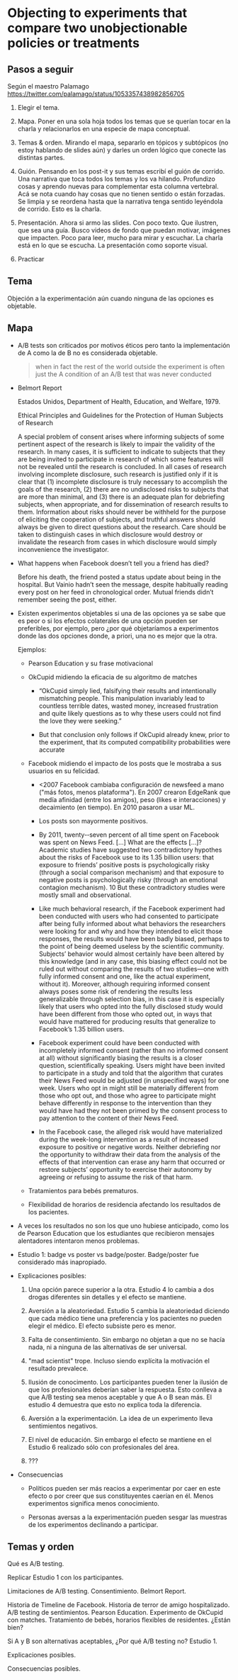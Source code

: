 # Objecting to experiments that compare two unobjectionable policies or treatments

## Pasos a seguir

Según el maestro Palamago https://twitter.com/palamago/status/1053357438982856705

1. Elegir el tema. 

2. Mapa. 
   Poner en una sola hoja todos los temas que se querían tocar en la charla y relacionarlos
   en una especie de mapa conceptual.

3. Temas & orden.
   Mirando el mapa, separarlo en tópicos y subtópicos (no estoy hablando de slides aún) y
   darles un orden lógico que conecte las distintas partes.

4. Guión.
   Pensando en los post-it y sus temas escribí el guión de corrido. Una narrativa que toca
   todos los temas y los va hilando. 
   Profundizo cosas y aprendo nuevas para complementar esta columna vertebral.
   Acá se nota cuando hay cosas que no tienen sentido o están forzadas. 
   Se limpia y se reordena hasta que la narrativa tenga sentido leyéndola de corrido.
   Esto es la charla.

5. Presentación.
   Ahora si armo las slides. Con poco texto.  Que ilustren, que sea una guía.
   Busco videos de fondo que puedan motivar, imágenes que impacten.
   Poco para leer, mucho para mirar y escuchar.
   La charla está en lo que se escucha. La presentación como soporte visual.

6. Practicar

## Tema

Objeción a la experimentación aún cuando ninguna de las opciones es objetable.

## Mapa

* A/B tests son criticados por motivos éticos pero tanto la implementación de A como la de B no
  es considerada objetable.
  > when in fact the rest of the world outside the experiment is often just the A condition of
  > an A/B test that was never conducted

* Belmort Report

  Estados Unidos, Department of Health, Education, and Welfare, 1979.

  Ethical Principles and Guidelines for the Protection of Human Subjects of Research

  A special problem of consent arises where informing subjects of some pertinent aspect of the
  research is likely to impair the validity of the research. In many cases, it is sufficient to
  indicate to subjects that they are being invited to participate in research of which some
  features will not be revealed until the research is concluded. In all cases of research involving
  incomplete disclosure, such research is justified only if it is clear that (1) incomplete
  disclosure is truly necessary to accomplish the goals of the research, (2) there are no
  undisclosed risks to subjects that are more than minimal, and (3) there is an adequate plan for
  debriefing subjects, when appropriate, and for dissemination of research results to them.
  Information about risks should never be withheld for the purpose of eliciting the cooperation of
  subjects, and truthful answers should always be given to direct questions about the research.
  Care should be taken to distinguish cases in which disclosure would destroy or invalidate the
  research from cases in which disclosure would simply inconvenience the investigator. 

* What happens when Facebook doesn’t tell you a friend has died?

  Before his death, the friend posted a status update about being in the hospital. But Vainio
  hadn’t seen the message, despite habitually reading every post on her feed in chronological
  order. Mutual friends didn’t remember seeing the post, either.

* Existen experimentos objetables si una de las opciones ya se sabe que es peor o si los efectos
  colaterales de una opción pueden ser preferibles, por ejemplo, pero ¿por qué objetaríamos a
  experimentos donde las dos opciones donde, a priori, una no es mejor que la otra.

  Ejemplos:

  * Pearson Education y su frase motivacional

  * OkCupid midiendo la eficacia de su algoritmo de matches

    * “OkCupid simply lied, falsifying their results and intentionally mismatching people.
    This manipulation invariably lead to countless terrible dates, wasted money, increased
    frustration and quite likely questions as to why these users could not find the love they
    were seeking.”

    * But that conclusion only follows if OkCupid already knew, prior to the  experiment, that
    its computed compatibility probabilities were  accurate

  * Facebook midiendo el impacto de los posts que le mostraba a sus usuarios en su felicidad.

      * <2007 Facebook cambiaba configuración de newsfeed a mano ("más fotos, menos plataforma").
         En 2007 crearon EdgeRank que medía afinidad (entre los amigos), peso (likes e interacciones)
         y decaimiento (en tiempo).
         En 2010 pasaron a usar ML.

      * Los posts son mayormente positivos.

      * By 2011, twenty-­‐seven percent of all time spent on Facebook was spent on News Feed. [...]
      What are the effects [...]? Academic studies have suggested two contradictory hypothes about the
      risks of Facebook use to its 1.35 billion users: that exposure to friends’ positive posts is
      psychologically risky (through a social comparison mechanism) and that exposure to negative posts
      is psychologically risky (through an emotional contagion mechanism). 10  But these contradictory
      studies were mostly small and observational.

      *  Like much behavioral research, if the Facebook experiment had been conducted with users who
      had consented to participate after being fully informed about what behaviors the researchers were
      looking for and why and how they intended to elicit those responses, the results would have been
      badly biased, perhaps to the point of being deemed useless by the scientific community. Subjects’
      behavior would almost certainly have been altered by this knowledge (and in any case, this
      biasing effect could not be ruled out without comparing the results of two studies—one with fully
      informed consent and one, like the actual experiment, without it). Moreover, although requiring
      informed consent always poses some risk of rendering the results less generalizable through
      selection bias, in this case it is especially likely that users who opted into the fully
      disclosed study would have been different from those who opted out, in ways that would have
      mattered for producing results that generalize to Facebook’s 1.35 billion users.

      * Facebook experiment could have been conducted with incompletely informed consent (rather than
      no informed consent at all) without significantly biasing the results is a closer question,
      scientifically speaking. Users might have been invited to participate in a study and told that
      the algorithm that curates their News Feed would be adjusted (in unspecified ways) for one week.
      Users who opt in might still be materially different from those who opt out, and those who agree
      to participate might behave differently in response to the intervention than they would have had
      they not been primed by the consent process to pay attention to the content of their News Feed.

      * In the Facebook case, the alleged risk would have materialized during the week-long
      intervention as a result of increased exposure to positive or negative words. Neither
      debriefing nor the opportunity to withdraw their data from the analysis of the effects of
      that intervention can erase any harm that occurred or restore subjects’ opportunity to
      exercise their autonomy by agreeing or refusing to assume the risk of that harm.

  * Tratamientos para bebés prematuros.

  * Flexibilidad de horarios de residencia afectando los resultados de los pacientes.

* A veces los resultados no son los que uno hubiese anticipado, como los de Pearson Education
  que los estudiantes que recibieron mensajes alentadores intentaron menos problemas.

* Estudio 1: badge vs poster vs badge/poster. Badge/poster fue considerado más inapropiado.

* Explicaciones posibles:

  1. Una opción parece superior a la otra. Estudio 4 lo cambia a dos drogas diferentes sin detalles
     y el efecto se mantiene.

  2. Aversión a la aleatoriedad. Estudio 5 cambia la aleatoriedad diciendo que cada médico tiene
     una preferencia y los pacientes no pueden elegir el médico. El efecto subsiste pero es menor.

  3. Falta de consentimiento. Sin embargo no objetan a que no se hacía nada, ni a ninguna de las
     alternativas de ser universal.

  4. "mad scientist" trope. Incluso siendo explícita la motivación el resultado prevalece.

  5. Ilusión de conocimento. Los participantes pueden tener la ilusión de que los profesionales
     deberían saber la respuesta. Esto conlleva a que A/B testing sea menos aceptable y que A o B
     sean más. El estudio 4 demuestra que esto no explica toda la diferencia.

  6. Aversión a la experimentación. La idea de un experimento lleva sentimientos negativos.

  7. El nivel de educación. Sin embargo el efecto se mantiene en el Estudio 6 realizado sólo con
     profesionales del área.

  8. ???

* Consecuencias

  * Políticos pueden ser más reacios a experimentar por caer en este efecto o por creer que sus
    constituyentes caerían en él. Menos experimentos significa menos conocimiento.

  * Personas aversas a la experimentación pueden sesgar las muestras de los experimentos declinando
    a participar.

## Temas y orden

Qué es A/B testing.

Replicar Estudio 1 con los participantes.

Limitaciones de A/B testing. Consentimiento. Belmort Report.

Historia de Timeline de Facebook. Historia de terror de amigo hospitalizado. A/B testing de
sentimientos. Pearson Education. Experimento de OkCupid con matches. Tratamiento de bebés, horarios
flexibles de residentes. ¿Están bien?

Si A y B son alternativas aceptables, ¿Por qué A/B testing no? Estudio 1.

Explicaciones posibles.

Consecuencias posibles.
